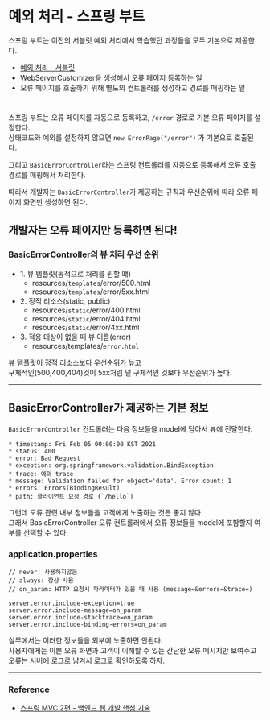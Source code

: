 # 예외 처리 - 스프링 부트

스프링 부트는 이전의 서블릿 예외 처리에서 학습했던 과정들을 모두 기본으로 제공한다.  

- [예외 처리 - 서블릿](https://github.com/seokmyungham/TIL/blob/main/SpringMVC/exception_handling_01.md)
- WebServerCustomizer을 생성해서 오류 페이지 등록하는 일
- 오류 페이지를 호출하기 위해 별도의 컨트롤러를 생성하고 경로를 매핑하는 일

#

스프링 부트는 오류 페이지를 자동으로 등록하고, `/error` 경로로 기본 오류 페이지를 설정한다.  
상태코드와 예외를 설정하지 않으면 `new ErrorPage("/error")` 가 기본으로 호출된다.  
  
그리고 `BasicErrorController`라는 스프링 컨트롤러를 자동으로 등록해서 오류 호출 경로를 매핑해서 처리한다.  
  
따라서 개발자는 `BasicErrorController`가 제공하는 규칙과 우선순위에 따라 오류 페이지 화면만 생성하면 된다.  

## 개발자는 오류 페이지만 등록하면 된다!

### BasicErrorController의 뷰 처리 우선 순위

- 1\. 뷰 템플릿(동적으로 처리를 원할 떄)
    - resources/`templates`/error/500.html
    - resources/`templates`/error/5xx.html
- 2\. 정적 리소스(static, public)
    - resources/`static`/error/400.html
    - resources/`static`/error/404.html
    - resources/`static`/error/4xx.html
- 3\. 적용 대상이 없을 때 뷰 이름(error)
    - resources/templates/`error.html`


뷰 템플릿이 정적 리소스보다 우선순위가 높고  
구체적인(500,400,404)것이 5xx처럼 덜 구체적인 것보다 우선순위가 높다.  

---

## BasicErrorController가 제공하는 기본 정보

`BasicErrorController` 컨트롤러는 다음 정보들을 model에 담아서 뷰에 전달한다.  

```
* timestamp: Fri Feb 05 00:00:00 KST 2021
* status: 400
* error: Bad Request
* exception: org.springframework.validation.BindException
* trace: 예외 trace
* message: Validation failed for object='data'. Error count: 1
* errors: Errors(BindingResult)
* path: 클라이언트 요청 경로 (`/hello`)
``` 

그런데 오류 관련 내부 정보들을 고객에게 노출하는 것은 좋지 않다.  
그래서 BasicErrorController 오류 컨트롤러에서 오류 정보들을 model에 포함할지 여부를 선택할 수 있다.  

### application.properties
```
// never: 사용하지않음
// always: 항상 사용
// on_param: HTTP 요청시 파라미터가 있을 때 사용 (message=&errors=&trace=)

server.error.include-exception=true
server.error.include-message=on_param
server.error.include-stacktrace=on_param
server.error.include-binding-errors=on_param
```

실무에서는 이러한 정보들을 외부에 노출하면 안된다.  
사용자에게는 이쁜 오류 화면과 고객이 이해할 수 있는 간단한 오류 메시지만 보여주고  
오류는 서버에 로그로 남겨서 로그로 확인하도록 하자.

---

### Reference
- [스프링 MVC 2편 - 백엔드 웹 개발 핵심 기술](https://www.inflearn.com/course/%EC%8A%A4%ED%94%84%EB%A7%81-mvc-2/dashboard)
